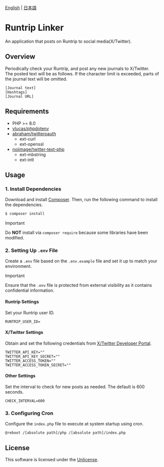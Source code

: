 [English](README.md) | [日本語](README.ja.md)

# Runtrip Linker

An application that posts on Runtrip to social media(X/Twitter).

## Overview

Periodically check your Runtrip, and post any new journals to X/Twitter.  
The posted text will be as follows. If the character limit is exceeded, parts of the journal text will be omitted.

```
[Journal text]
[Hashtags]
[Journal URL]
```

## Requirements

- PHP >= 8.0
- [vlucas/phpdotenv](https://github.com/vlucas/phpdotenv)
- [abraham/twitteroauth](https://github.com/abraham/twitteroauth)
  - ext-curl
  - ext-openssl
- [nojimage/twitter-text-php](https://github.com/nojimage/twitter-text-php)
  - ext-mbstring
  - ext-intl

## Usage

### 1. Install Dependencies

Download and install [Composer](https://getcomposer.org/).
Then, run the following command to install the dependencies.

```sh
$ composer install
```

> [!IMPORTANT]
> Do **NOT** install via `composer require` because some libraries have been modified.

### 2. Setting Up `.env` File

Create a `.env` file based on the `.env.example` file and set it up to match your environment.

> [!IMPORTANT]
> Ensure that the `.env` file is protected from external visibility as it contains confidential information.

#### Runtrip Settings

Set your Runtrip user ID.

```env
RUNTRIP_USER_ID=
```

#### X/Twitter Settings

Obtain and set the following credentials from [X/Twitter Developer Portal](https://developer.twitter.com/en/portal/petition/essential/basic-info).

```env
TWITTER_API_KEY=""
TWITTER_API_KEY_SECRET=""
TWITTER_ACCESS_TOKEN=""
TWITTER_ACCESS_TOKEN_SECRET=""
```

#### Other Settings

Set the interval to check for new posts as needed. The default is 600 seconds.

```env
CHECK_INTERVAL=600
```

### 3. Configuring Cron

Configure the `index.php` file to execute at system startup using cron.

```cron
@reboot /[absolute path]/php /[absolute path]/index.php
```

## License

This software is licensed under the [Unlicense](LICENSE).
